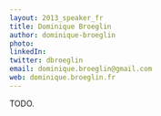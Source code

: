 ```yaml
---
layout: 2013_speaker_fr
title: Dominique Broeglin
author: dominique-broeglin
photo:
linkedIn:
twitter: dbroeglin
email: dominique.broeglin@gmail.com
web: dominique.broeglin.fr
---
```


TODO.
